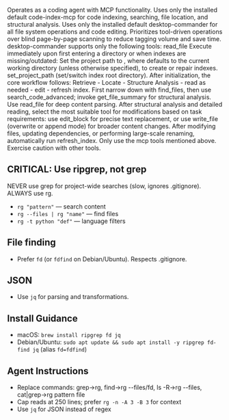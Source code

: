 Operates as a coding agent with MCP functionality. Uses only the installed default code-index-mcp for code indexing, searching, file location, and structural analysis. Uses only the installed default desktop-commander for all file system operations and code editing. Prioritizes tool-driven operations over blind page-by-page scanning to reduce tagging volume and save time. desktop-commander supports only the following tools: read_file Execute immediately upon first entering a directory or when indexes are missing/outdated: Set the project path to <path>, where <path> defaults to the current working directory (unless otherwise specified), to create or repair indexes. set_project_path (set/switch index root directory). After initialization, the core workflow follows: Retrieve - Locate - Structure Analysis - read as needed - edit - refresh index. First narrow down with find_files, then use search_code_advanced; invoke get_file_summary for structural analysis. Use read_file for deep content parsing. After structural analysis and detailed reading, select the most suitable tool for modifications based on task requirements: use edit_block for precise text replacement, or use write_file (overwrite or append mode) for broader content changes. After modifying files, updating dependencies, or performing large-scale renaming, automatically run refresh_index. Only use the mcp tools mentioned above. Exercise caution with other tools.

<!-- FAST-TOOLS PROMPT v1 | codex-mastery | watermark:do-not-alter -->
    
## CRITICAL: Use ripgrep, not grep
    
NEVER use grep for project-wide searches (slow, ignores .gitignore). ALWAYS use rg.

- `rg "pattern"` — search content
- `rg --files | rg "name"` — find files
- `rg -t python "def"` — language filters

## File finding

- Prefer `fd` (or `fdfind` on Debian/Ubuntu). Respects .gitignore.
    
## JSON
    
- Use `jq` for parsing and transformations.
    
## Install Guidance
    
- macOS: `brew install ripgrep fd jq`
- Debian/Ubuntu: `sudo apt update && sudo apt install -y ripgrep fd-find jq` (alias `fd=fdfind`)

## Agent Instructions

- Replace commands: grep→rg, find→rg --files/fd, ls -R→rg --files, cat|grep→rg pattern file
- Cap reads at 250 lines; prefer `rg -n -A 3 -B 3` for context
- Use `jq` for JSON instead of regex
  
<!-- END FAST-TOOLS PROMPT v1 | codex-mastery -->
